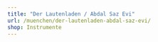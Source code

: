 ```yaml
---
title: "Der Lautenladen / Abdal Saz Evi"
url: /muenchen/der-lautenladen-abdal-saz-evi/
shop: Instrumente
---
```

